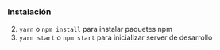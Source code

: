 ### Instalación

2. `yarn` o `npm install` para instalar paquetes npm 
3. `yarn start` o `npm start` para inicializar server de desarrollo